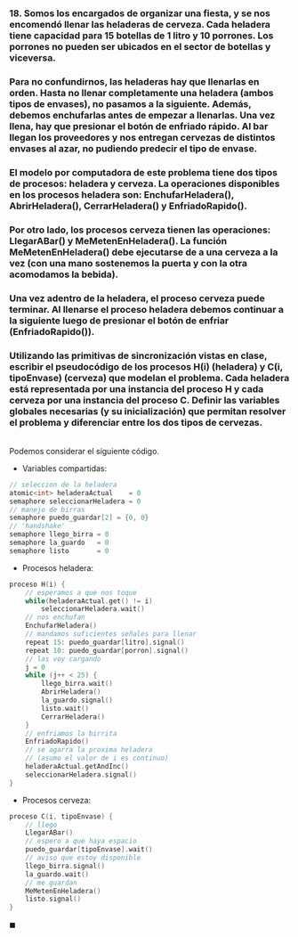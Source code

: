 ### 18. Somos los encargados de organizar una fiesta, y se nos encomendó llenar las heladeras de cerveza. Cada heladera tiene capacidad para 15 botellas de 1 litro y 10 porrones. Los porrones no pueden ser ubicados en el sector de botellas y viceversa.
### Para no confundirnos, las heladeras hay que llenarlas en orden. Hasta no llenar completamente una heladera (ambos tipos de envases), no pasamos a la siguiente. Además, debemos enchufarlas antes de empezar a llenarlas. Una vez llena, hay que presionar el botón de enfriado rápido. Al bar llegan los proveedores y nos entregan cervezas de distintos envases al azar, no pudiendo predecir el tipo de envase.
### El modelo por computadora de este problema tiene dos tipos de procesos: heladera y cerveza. La operaciones disponibles en los procesos heladera son: EnchufarHeladera(), AbrirHeladera(), CerrarHeladera() y EnfriadoRapido().
### Por otro lado, los procesos cerveza tienen las operaciones: LlegarABar() y MeMetenEnHeladera(). La función MeMetenEnHeladera() debe ejecutarse de a una cerveza a la vez (con una mano sostenemos la puerta y con la otra acomodamos la bebida).
### Una vez adentro de la heladera, el proceso cerveza puede terminar. Al llenarse el proceso heladera debemos continuar a la siguiente luego de presionar el botón de enfriar (EnfriadoRapido()).
### Utilizando las primitivas de sincronización vistas en clase, escribir el pseudocódigo de los procesos H(i) (heladera) y C(i, tipoEnvase) (cerveza) que modelan el problema. Cada heladera está representada por una instancia del proceso H y cada cerveza por una instancia del proceso C. Definir las variables globales necesarias (y su inicialización) que permitan resolver el problema y diferenciar entre los dos tipos de cervezas.

\
Podemos considerar el siguiente código.

- Variables compartidas:

```c
// seleccion de la heladera
atomic<int> heladeraActual    = 0
semaphore seleccionarHeladera = 0
// manejo de birras
semaphore puedo_guardar[2] = {0, 0}
// 'handshake'
semaphore llego_birra = 0
semaphore la_guardo   = 0
semaphore listo       = 0
```

- Procesos heladera:

```c
proceso H(i) {
    // esperamos a que nos toque
    while(heladeraActual.get() != i)
        seleccionarHeladera.wait()
    // nos enchufan
    EnchufarHeladera()
    // mandamos suficientes señales para llenar
    repeat 15: puedo_guardar[litro].signal()
    repeat 10: puedo_guardar[porron].signal()
    // las voy cargando
    j = 0
    while (j++ < 25) {
        llego_birra.wait()
        AbrirHeladera()
        la_guardo.signal()
        listo.wait()
        CerrarHeladera()
    }
    // enfriamos la birrita
    EnfriadoRapido()
    // se agarra la proxima heladera
    // (asumo el valor de i es continuo)
    heladeraActual.getAndInc()
    seleccionarHeladera.signal()
}
```

- Procesos cerveza:

```C
proceso C(i, tipoEnvase) {
    // llego
    LlegarABar()
    // espero a que haya espacio
    puedo_guardar[tipoEnvase].wait()
    // aviso que estoy disponible
    llego_birra.signal()
    la_guardo.wait()
    // me guardan
    MeMetenEnHeladera()
    listo.signal()
}
```

$\blacksquare$
